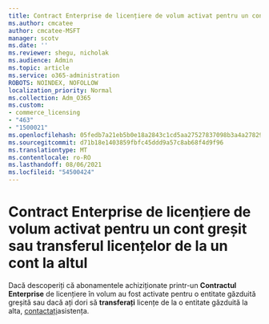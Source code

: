 ```yaml
---
title: Contract Enterprise de licențiere de volum activat pentru un cont greșit
ms.author: cmcatee
author: cmcatee-MSFT
manager: scotv
ms.date: ''
ms.reviewer: shegu, nicholak
ms.audience: Admin
ms.topic: article
ms.service: o365-administration
ROBOTS: NOINDEX, NOFOLLOW
localization_priority: Normal
ms.collection: Adm_O365
ms.custom:
- commerce_licensing
- "463"
- "1500021"
ms.openlocfilehash: 05fedb7a21eb5b0e18a2843c1cd5aa27527837098b3a4a278298d2e92d8da6d3
ms.sourcegitcommit: d71b18e1403859fbfc45ddd9a57c8ab68f4d9f96
ms.translationtype: MT
ms.contentlocale: ro-RO
ms.lasthandoff: 08/06/2021
ms.locfileid: "54500424"
---
```

# <a name="volume-licensing-enterprise-agreement-activated-on-the-wrong-account-or-transferring-licenses-from-one-account-to-another"></a>Contract Enterprise de licențiere de volum activat pentru un cont greșit sau transferul licențelor de la un cont la altul

Dacă descoperiți că abonamentele achiziționate printr-un **Contractul Enterprise** de licențiere în volum au fost activate pentru o entitate găzduită greșită sau dacă ați dori să **transferați** licențe de la o entitate găzduită la alta, [contactați](https://go.microsoft.com/fwlink/p/?linkid=518322)asistența.